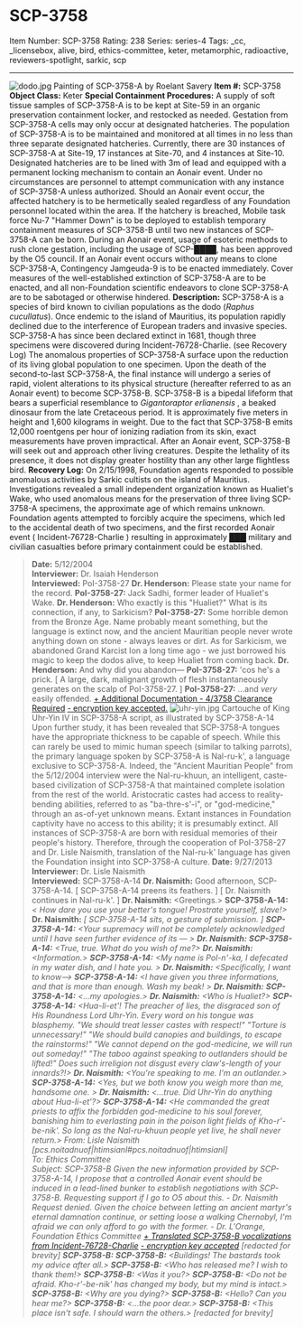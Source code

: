 # SCP-3758
Item Number: SCP-3758
Rating: 238
Series: series-4
Tags: _cc, _licensebox, alive, bird, ethics-committee, keter, metamorphic, radioactive, reviewers-spotlight, sarkic, scp

---

![dodo.jpg](https://scp-wiki.wdfiles.com/local--files/scp-3758/dodo.jpg)
Painting of SCP-3758-A by Roelant Savery
**Item #:** SCP-3758
**Object Class:** Keter
**Special Containment Procedures:** A supply of soft tissue samples of SCP-3758-A is to be kept at Site-59 in an organic preservation containment locker, and restocked as needed. Gestation from SCP-3758-A cells may only occur at designated hatcheries.
The population of SCP-3758-A is to be maintained and monitored at all times in no less than three separate designated hatcheries. Currently, there are 30 instances of SCP-3758-A at Site-19, 17 instances at Site-70, and 4 instances at Site-10. Designated hatcheries are to be lined with 3m of lead and equipped with a permanent locking mechanism to contain an Aonair event.
Under no circumstances are personnel to attempt communication with any instance of SCP-3758-A unless authorized.
Should an Aonair event occur, the affected hatchery is to be hermetically sealed regardless of any Foundation personnel located within the area. If the hatchery is breached, Mobile task force Nu-7 "Hammer Down" is to be deployed to establish temporary containment measures of SCP-3758-B until two new instances of SCP-3758-A can be born. During an Aonair event, usage of esoteric methods to rush clone gestation, including the usage of SCP-████, has been approved by the O5 council.
If an Aonair event occurs without any means to clone SCP-3758-A, Contingency Jamgeuda-9 is to be enacted immediately.
Cover measures of the well-established extinction of SCP-3758-A are to be enacted, and all non-Foundation scientific endeavors to clone SCP-3758-A are to be sabotaged or otherwise hindered.
**Description:** SCP-3758-A is a species of bird known to civilian populations as the dodo (_Raphus cucullatus_). Once endemic to the island of Mauritius, its population rapidly declined due to the interference of European traders and invasive species. SCP-3758-A has since been declared extinct in 1681, though three specimens were discovered during Incident-76728-Charlie. (see Recovery Log)
The anomalous properties of SCP-3758-A surface upon the reduction of its living global population to one specimen. Upon the death of the second-to-last SCP-3758-A, the final instance will undergo a series of rapid, violent alterations to its physical structure (hereafter referred to as an Aonair event) to become SCP-3758-B.
SCP-3758-B is a bipedal lifeform that bears a superficial resemblance to _Gigantoraptor erlianensis_ , a beaked dinosaur from the late Cretaceous period. It is approximately five meters in height and 1,600 kilograms in weight.
Due to the fact that SCP-3758-B emits 12,000 roentgens per hour of ionizing radiation from its skin, exact measurements have proven impractical.
After an Aonair event, SCP-3758-B will seek out and approach other living creatures. Despite the lethality of its presence, it does not display greater hostility than any other large flightless bird.
**Recovery Log:** On 2/15/1998, Foundation agents responded to possible anomalous activities by Sarkic cultists on the island of Mauritius. Investigations revealed a small independent organization known as Hualiet's Wake, who used anomalous means for the preservation of three living SCP-3758-A specimens, the approximate age of which remains unknown.
Foundation agents attempted to forcibly acquire the specimens, which led to the accidental death of two specimens, and the first recorded Aonair event ( Incident-76728-Charlie ) resulting in approximately ███ military and civilian casualties before primary containment could be established.
> **Date:** 5/12/2004  
>  **Interviewer:** Dr. Isaiah Henderson  
>  **Interviewed:** PoI-3758-27
> <Begin Log>
> **Dr. Henderson:** Please state your name for the record.
> **PoI-3758-27:** Jack Sadhi, former leader of Hualiet's Wake.
> **Dr. Henderson:** Who exactly is this "Hualiet?" What is its connection, if any, to Sarkicism?
> **PoI-3758-27:** Some horrible demon from the Bronze Age. Name probably meant something, but the language is extinct now, and the ancient Mauritian people never wrote anything down on stone - always leaves or dirt. As for Sarkicism, we abandoned Grand Karcist Ion a long time ago - we just borrowed his magic to keep the dodos alive, to keep Hualiet from coming back.
> **Dr. Henderson:** And why did you abandon—
> **PoI-3758-27:** 'cos he's a prick.
> [ A large, dark, malignant growth of flesh instantaneously generates on the scalp of PoI-3758-27. ]
> **PoI-3758-27:** …and _very_ easily offended.
> <End Log>
[\+ Additional Documentation - 4/3758 Clearance Required](javascript:;)
[\- encryption key accepted.](javascript:;)
![uhr-yin.jpg](https://scp-wiki.wdfiles.com/local--files/scp-3758/uhr-yin.jpg)
Cartouche of King Uhr-Yin IV in SCP-3758-A script, as illustrated by SCP-3758-A-14
Upon further study, it has been revealed that SCP-3758-A tongues have the appropriate thickness to be capable of speech. While this can rarely be used to mimic human speech (similar to talking parrots), the primary language spoken by SCP-3758-A is Nal-ru-k', a language exclusive to SCP-3758-A.
Indeed, the "Ancient Mauritian People" from the 5/12/2004 interview were the Nal-ru-khuun, an intelligent, caste-based civilization of SCP-3758-A that maintained complete isolation from the rest of the world.
Aristocratic castes had access to reality-bending abilities, referred to as "ba-thre-s'-i", or "god-medicine," through an as-of-yet unknown means. Extant instances in Foundation captivity have no access to this ability; it is presumably extinct.
All instances of SCP-3758-A are born with residual memories of their people's history. Therefore, through the cooperation of PoI-3758-27 and Dr. Lisle Naismith, translation of the Nal-ru-k' language has given the Foundation insight into SCP-3758-A culture.
> **Date:** 9/27/2013  
>  **Interviewer:** Dr. Lisle Naismith  
>  **Interviewed:** SCP-3758-A-14
> <Begin Log>
> **Dr. Naismith:** Good afternoon, SCP-3758-A-14.
> [ SCP-3758-A-14 preens its feathers. ]
> [ Dr. Naismith continues in Nal-ru-k'. ]
> **Dr. Naismith:** <Greetings.>
> **SCP-3758-A-14:** _< How dare you use your better's tongue! Prostrate yourself, slave!>_
> **Dr. Naismith:** <I am taller than you.>
> [ SCP-3758-A-14 sits, a gesture of submission. ]
> **SCP-3758-A-14:** <Your supremacy will not be completely acknowledged until I have seen further evidence of its — >
> **Dr. Naismith:** <I am still taller than you.>
> **SCP-3758-A-14:** <True, true. What do you wish of me?>
> **Dr. Naismith:** <Information.>
> **SCP-3758-A-14:** <My name is Pol-n'-ka, I defecated in my water dish, and _I hate you. >_
> **Dr. Naismith:** <Specifically, I want to know—>
> **SCP-3758-A-14:** <I have given you three informations, and that is more than enough. _Wash my beak! >_
> **Dr. Naismith:** <I weigh more than you.>
> **SCP-3758-A-14:** <…my apologies.>
> **Dr. Naismith:** <Who is Hualiet?>
> **SCP-3758-A-14:** <Hua-li-et'! The preacher of lies, the disgraced son of His Roundness Lord Uhr-Yin. Every word on his tongue was blasphemy. "We should treat lesser castes with respect!" "Torture is unnecessary!" "We should build canopies and buildings, to escape the rainstorms!" "We cannot depend on the god-medicine, we will run out someday!" "The taboo against speaking to outlanders should be lifted!" Does such irreligion not disgust every claw's-length of your innards?!>
> **Dr. Naismith:** <You're speaking to me. I'm an outlander.>
> **SCP-3758-A-14:** <Yes, but we both know you weigh more than me, _handsome one. >_
> **Dr. Naismith:** <…true. Did Uhr-Yin do anything about Hua-li-et'?>
> **SCP-3758-A-14:** <He commanded the great priests to affix the forbidden god-medicine to his soul forever, banishing him to everlasting pain in the poison light fields of Kho-r'-be-nik'. So long as the Nal-ru-khuun people yet live, he shall never return.>
> <End Log>
> From: Lisle Naismith [pcs.noitadnuof|htimsianl#pcs.noitadnuof|htimsianl]  
>  To: Ethics Committee  
>  Subject: SCP-3758-B
> Given the new information provided by SCP-3758-A-14, I propose that a controlled Aonair event should be induced in a lead-lined bunker to establish negotiations with SCP-3758-B. Requesting support if I go to O5 about this.
> \- Dr. Naismith
> _Request denied. Given the choice between letting an ancient martyr's eternal damnation continue, or setting loose a walking Chernobyl, I'm afraid we can only afford to go with the former._
> _\- Dr. L'Orange, Foundation Ethics Committee_
[\+ Translated SCP-3758-B vocalizations from Incident-76728-Charlie](javascript:;)
[\- encryption key accepted](javascript:;)
> [redacted for brevity]
> **SCP-3758-B:** <This is a beautiful place. How I have missed it.>
> **SCP-3758-B:** <Buildings! The bastards took my advice after all.>
> **SCP-3758-B:** <Who has released me? I wish to thank them!>
> **SCP-3758-B:** <Was it you?>
> **SCP-3758-B:** <Do not be afraid. Kho-r'-be-nik' has changed my body, but my mind is intact.>
> **SCP-3758-B:** <Why are you dying?>
> **SCP-3758-B:** <Hello? Can you hear me?>
> **SCP-3758-B:** <…the poor dear.>
> **SCP-3758-B:** <This place isn't safe. I should warn the others.>
> [redacted for brevity]